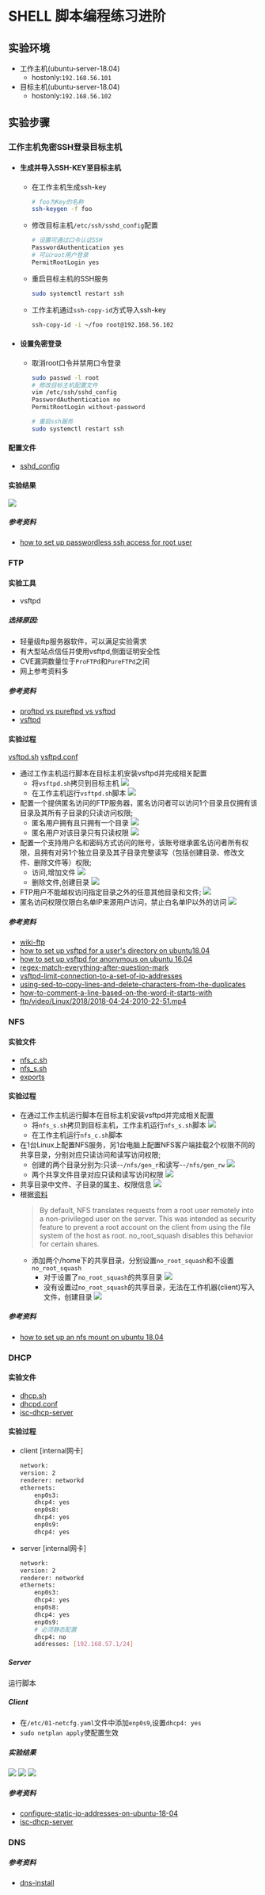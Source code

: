 # SHELL 脚本编程练习进阶
## 实验环境
- 工作主机(ubuntu-server-18.04)
    - hostonly:```192.168.56.101```
- 目标主机(ubuntu-server-18.04)
    - hostonly:```192.168.56.102```
## 实验步骤
### 工作主机免密SSH登录目标主机
- #### 生成并导入SSH-KEY至目标主机
    - 在工作主机生成ssh-key
        ```bash
        # foo为Key的名称
        ssh-keygen -f foo
        ```
    - 修改目标主机```/etc/ssh/sshd_config```配置
        ```bash
        # 设置可通过口令认证SSH
        PasswordAuthentication yes
        # 可以root用户登录
        PermitRootLogin yes
        ```
    - 重启目标主机的SSH服务
        ```bash
        sudo systemctl restart ssh
        ```
    - 工作主机通过```ssh-copy-id```方式导入ssh-key
        ```bash
        ssh-copy-id -i ~/foo root@192.168.56.102
        ```
- #### 设置免密登录
    - 取消root口令并禁用口令登录
        ```bash
        sudo passwd -l root
        # 修改目标主机配置文件
        vim /etc/ssh/sshd_config
        PasswordAuthentication no
        PermitRootLogin without-password

        # 重启ssh服务
        sudo systemctl restart ssh
        ```
#### 配置文件
- [sshd_config](config/sshd_config)
#### 实验结果
![](login_target.PNG)
##### 参考资料
- [how to set up passwordless ssh access for root user](https://askubuntu.com/questions/115151/how-to-set-up-passwordless-ssh-access-for-root-user)


### FTP
#### 实验工具
- vsftpd
##### 选择原因:
- 轻量级ftp服务器软件，可以满足实验需求
- 有大型站点信任并使用vsftpd,侧面证明安全性
- CVE漏洞数量位于```ProFTPd```和```PureFTPd```之间
- 网上参考资料多
##### 参考资料
- [proftpd vs pureftpd vs vsftpd](https://systembash.com/evaluating-ftp-servers-proftpd-vs-pureftpd-vs-vsftpd/)
- [vsftpd](https://security.appspot.com/vsftpd.html)
#### 实验过程
[vsftpd.sh](script/vsftpd.sh)
[vsftpd.conf](config/vsftpd.conf)
- 通过工作主机运行脚本在目标主机安装vsftpd并完成相关配置
    - 将```vsftpd.sh```拷贝到目标主机
    ![](trans_file.PNG)
    - 在工作主机运行```vsftpd.sh```脚本
    ![](bash.gif)
- 配置一个提供匿名访问的FTP服务器，匿名访问者可以访问1个目录且仅拥有该目录及其所有子目录的只读访问权限;
    - 匿名用户拥有且只拥有一个目录
    ![](ftp_anonymous.PNG)
    - 匿名用户对该目录只有只读权限
    ![](ftp_anonymous_notallow.PNG)
- 配置一个支持用户名和密码方式访问的账号，该账号继承匿名访问者所有权限，且拥有对另1个独立目录及其子目录完整读写（包括创建目录、修改文件、删除文件等）权限;
    - 访问,增加文件
    ![](ftp_sammy.PNG)
    - 删除文件,创建目录
    ![](ftp_sammy_dmr.PNG)
-  FTP用户不能越权访问指定目录之外的任意其他目录和文件;
![](ftp_cd.PNG)
- 匿名访问权限仅限白名单IP来源用户访问，禁止白名单IP以外的访问
![](white_list.PNG)

##### 参考资料
- [wiki-ftp](https://zh.wikipedia.org/zh-cn/%E6%96%87%E4%BB%B6%E4%BC%A0%E8%BE%93%E5%8D%8F%E8%AE%AE)
- [how to set up vsftpd for a user's directory on ubuntu18.04](https://www.digitalocean.com/community/tutorials/how-to-set-up-vsftpd-for-a-user-s-directory-on-ubuntu-18-04)
- [how to set up vsftpd for anonymous on ubuntu 16.04](https://www.digitalocean.com/community/tutorials/how-to-set-up-vsftpd-for-anonymous-downloads-on-ubuntu-16-04)
- [regex-match-everything-after-question-mark](https://stackoverflow.com/questions/4419000/regex-match-everything-after-question-mark)
- [vsftpd-limit-connection-to-a-set-of-ip-addresses](https://serverfault.com/questions/577393/vsftpd-limit-connection-to-a-set-of-ip-addresses)
- [using-sed-to-copy-lines-and-delete-characters-from-the-duplicates](https://stackoverflow.com/questions/7369047/using-sed-to-copy-lines-and-delete-characters-from-the-duplicates)
- [how-to-comment-a-line-based-on-the-word-it-starts-with](https://unix.stackexchange.com/questions/336767/how-to-comment-a-line-based-on-the-word-it-starts-with)
- [ftp/video/Linux/2018/2018-04-24-2010-22-51.mp4](http://sec.cuc.edu.cn/ftp/video/Linux/2018/2018-04-24%2010-22-51.mp4)


### NFS
#### 实验文件
- [nfs_c.sh](script/nfs_c.sh)
- [nfs_s.sh](script/nfs_s.sh)
- [exports](config/exports)
#### 实验过程
- 在通过工作主机运行脚本在目标主机安装vsftpd并完成相关配置
    - 将```nfs_s.sh```拷贝到目标主机，工作主机运行```nfs_s.sh```脚本
    ![](nfs_s.gif)
    - 在工作主机运行```nfs_c.sh```脚本
- 在1台Linux上配置NFS服务，另1台电脑上配置NFS客户端挂载2个权限不同的共享目录，分别对应只读访问和读写访问权限;
    - 创建的两个目录分别为:只读--```/nfs/gen_r```和读写--```/nfs/gen_rw```
![](nfs_1.PNG)
    - 两个共享文件目录对应只读和读写访问权限
    ![](nfs_rw.PNG)
- 共享目录中文件、子目录的属主、权限信息
![](nfs_gen.PNG)
- 根据[资料](https://www.digitalocean.com/community/tutorials/how-to-set-up-an-nfs-mount-on-ubuntu-18-04)
    > By default, NFS translates requests from a root user remotely into a non-privileged user on the server. This was intended as security feature to prevent a root account on the client from using the file system of the host as root. no_root_squash disables this behavior for certain shares.
    - 添加两个/home下的共享目录，分别设置```no_root_squash```和不设置```no_root_squash```
        - 对于设置了```no_root_squash```的共享目录
        ![](nfs_nrs.PNG)   
        - 没有设置过```no_root_squash```的共享目录，无法在工作机器(client)写入文件，创建目录
        ![](nfs_rs.PNG)

##### 参考资料
- [how to set up an nfs mount on ubuntu 18.04](https://www.digitalocean.com/community/tutorials/how-to-set-up-an-nfs-mount-on-ubuntu-18-04)   


### DHCP
#### 实验文件
- [dhcp.sh](script/dhcp.sh)
- [dhcpd.conf](config/dhcpd.sh)
- [isc-dhcp-server](config/isc-dhcp-server)

#### 实验过程
- client [internal网卡]
    ```bash
    network:
    version: 2
    renderer: networkd
    ethernets:
        enp0s3:
        dhcp4: yes
        enp0s8:
        dhcp4: yes
        enp0s9:
        dhcp4: yes
    ```
- server [internal网卡]
    ```bash
    network:
    version: 2
    renderer: networkd
    ethernets:
        enp0s3:
        dhcp4: yes
        enp0s8:
        dhcp4: yes
        enp0s9:
        # 必须静态配置
        dhcp4: no
        addresses: [192.168.57.1/24]
    ```
##### Server
运行脚本
##### Client
- 在```/etc/01-netcfg.yaml```文件中添加```enp0s9```,设置```dhcp4: yes```
- ```sudo netplan apply```使配置生效
##### 实验结果
![](dhcp_server.PNG)
![](dhcp_client_1.PNG)
![](dhcp_client_2.PNG)
##### 参考资料
- [configure-static-ip-addresses-on-ubuntu-18-04](https://websiteforstudents.com/configure-static-ip-addresses-on-ubuntu-18-04-beta/)
- [isc-dhcp-server](https://help.ubuntu.com/community/isc-dhcp-server)

### DNS

##### 参考资料
- [dns-install](https://help.ubuntu.com/lts/serverguide/dns-installation.html.en)











